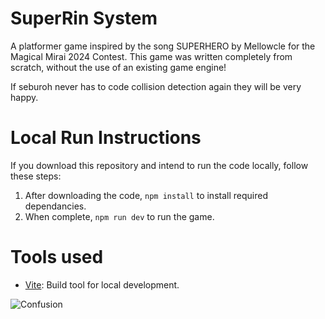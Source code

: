 # SuperRin System
A platformer game inspired by the song SUPERHERO by Mellowcle for the Magical Mirai 2024 Contest. This game was written completely from scratch, without the use of an existing game engine!

If seburoh never has to code collision detection again they will be very happy.

# Local Run Instructions
If you download this repository and intend to run the code locally, follow these steps:
1. After downloading the code, `npm install` to install required dependancies.
2. When complete, `npm run dev` to run the game.

# Tools used
* <a href="https://vitejs.dev/">Vite</a>: Build tool for local development.

<img src="https://github.com/cat-milk/Anime-Girls-Holding-Programming-Books/blob/master/Javascript/Tosaka_Rin_Learning_JS.png?raw=true" alt="Confusion">
